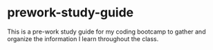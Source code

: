 # prework-study-guide
This is a pre-work study guide for my coding bootcamp to gather and organize the information I learn throughout the class.
